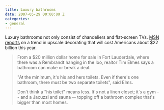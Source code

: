 ```yaml
---
title: Luxury bathrooms
date: 2007-05-29 00:00:00 Z
categories:
- general
---
```


Luxury bathrooms not only consist of chandeliers and flat-screen TVs. [MSN reports](http://msnbc.msn.com/id/13936568/) on a trend in upscale decorating that will cost Americans about $22 billion this year.

> From a $20 million dollar home for sale in Fort Lauderdale, where there was a Rembrandt hanging in the loo, realtor Tim Elmes says a bathroom can make or break a deal.
> 
> "At the minimum, it's his and hers toilets. Even if there's one bathroom, there must be two separate toilets", said Elms.
> 
> Don't think a "his toilet" means less. It's not a linen closet; it's a gym -- and a Jacuzzi and sauna -- topping off a bathroom complex that's bigger than most homes.
